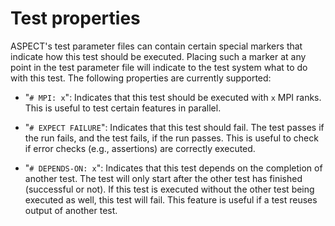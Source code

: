 # Test properties

ASPECT's test parameter files can contain
certain special markers that indicate how this test should be executed.
Placing such a marker at any point in the test parameter file will indicate to
the test system what to do with this test. The following properties are
currently supported:

-   "`# MPI: x`": Indicates that this test should be executed with
    `x` MPI ranks. This is useful to test certain features in parallel.

-   "`# EXPECT FAILURE`": Indicates that this test should fail.
    The test passes if the run fails, and the test fails, if the run passes.
    This is useful to check if error checks (e.g., assertions) are correctly
    executed.

-   "`# DEPENDS-ON: x`": Indicates that this test depends on the
    completion of another test. The test will only start after the other test
    has finished (successful or not). If this test is executed without the
    other test being executed as well, this test will fail. This feature is
    useful if a test reuses output of another test.
